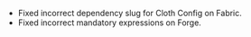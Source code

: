 - Fixed incorrect dependency slug for Cloth Config on Fabric.
- Fixed incorrect mandatory expressions on Forge.